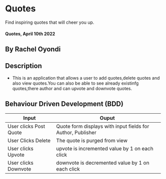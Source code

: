 # Quotes
Find inspiring quotes that will cheer you up.

#### Quotes, April 10th 2022

## By **Rachel Oyondi**

## Description
- This is an application that allows a user to add quotes,delete quotes and also view quotes.You can also be able to see already existinfg quotes,there author and can upvote and downvote quotes.

## Behaviour Driven Development (BDD)
 | Input                        | Ouput                                                                                            |
|--------------------------    |----------------------------------------------------------------------------------------------    |
| User clicks Post  Quote     | Quote form displays with input fields for Author, Publisher                  |
| User Clicks Delete           | The quote is purged from view             |
| User clicks Upvote        |   upvote is incremented value by   1 on each click      |
| User clicks Downvote     | downvote is decremented value by 1 on each click     |